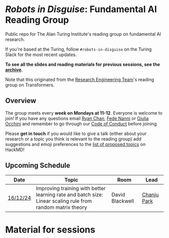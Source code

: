 # _Robots in Disguise_: Fundamental AI Reading Group

Public repo for The Alan Turing Institute's reading group on fundamental AI research.

If you're based at the Turing, follow `#robots-in-disguise` on the Turing Slack for the most recent updates.

**To see all the slides and reading materials for previous sessions, see the [archive](PREVIOUS.md).**

Note that this originated from the [Research Engineering Team](https://www.turing.ac.uk/research-engineering)'s reading group on Transformers.

## Overview

The group meets every <b>week on Mondays at 11-12</b>. Everyone is welcome to join! If you have any questions email [Ryan Chan](mailto:rchan@turing.ac.uk), [Fede Nanni](mailto:fnanni@turing.ac.uk) or [Giulia Occhini](go292@cam.ac.uk) and remember to go through our [Code of Conduct](CodeOfConduct.md) before joining.

Please **get in touch** if you would like to give a talk (either about your research or a topic you think is relevant to the reading group) add suggestions and emoji preferences to the [list of proposed topics](https://hackmd.io/4zHl_1G6Se-yumHTN48dqg?both) on HackMD!

## Upcoming Schedule

|Date | Topic | Room | Lead |
| --- | ----- | ---- | ---- |
| [16/12/24](#161224) | Improving training with better learning rate and batch size: Linear scaling rule from random matrix theory | David Blackwell | [Chanju Park](https://www.turing.ac.uk/people/doctoral-students/chanju-park) |

# Material for sessions


